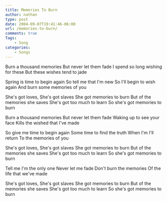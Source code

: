 ```yaml
---
title: Memories To Burn
author: nathan
type: post
date: 2004-09-07T19:41:46-06:00
url: /memories-to-burn/
comments: true
Tags:
    - Song
categories:
    - Songs
---
```

Burn a thousand memories
But never let them fade
I spend so long wishing for these
But these wishes tend to jade

Spring is time to begin again
So tell me that I'm new
So I'll begin to wish again
And burn some memories of you

She's got loves, She's got slaves
She got memories to burn
But of the memories she saves
She's got too much to learn
So she's got memories to burn

Burn a thousand memories
But never let them fade
Waking up to see your face
Kills the wished that I've made

So give me time to begin again
Some time to find the truth
When I'm I'll return
To the memories of you

She's got loves, She's got slaves
She got memories to burn
But of the memories she saves
She's got too much to learn
So she's got memories to burn

Tell me I'm the only one
Never let me fade
Don't burn the memories
Of the life that we've made

She's got loves, She's got slaves
She got memories to burn
But of the memories she saves
She's got too much to learn
So she's got memories to burn
